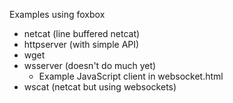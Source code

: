 Examples using foxbox

 * netcat (line buffered netcat)
 * httpserver (with simple API)
 * wget
 * wsserver (doesn't do much yet)
   * Example JavaScript client in websocket.html
 * wscat (netcat but using websockets)
